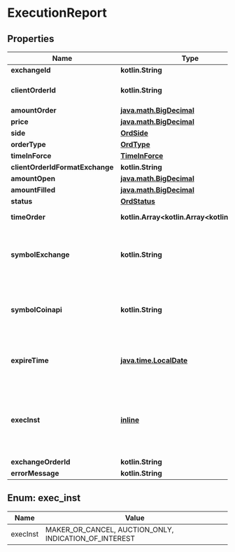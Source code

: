 
# ExecutionReport

## Properties
Name | Type | Description | Notes
------------ | ------------- | ------------- | -------------
**exchangeId** | **kotlin.String** | Exchange identifier. | 
**clientOrderId** | **kotlin.String** | Unique identifier for the order assigned by the &#x60;OEML API&#x60; client. | 
**amountOrder** | [**java.math.BigDecimal**](java.math.BigDecimal.md) | Order quantity. | 
**price** | [**java.math.BigDecimal**](java.math.BigDecimal.md) | Order price. | 
**side** | [**OrdSide**](OrdSide.md) |  | 
**orderType** | [**OrdType**](OrdType.md) |  | 
**timeInForce** | [**TimeInForce**](TimeInForce.md) |  | 
**clientOrderIdFormatExchange** | **kotlin.String** | Hash client id | 
**amountOpen** | [**java.math.BigDecimal**](java.math.BigDecimal.md) | Amount open | 
**amountFilled** | [**java.math.BigDecimal**](java.math.BigDecimal.md) | Amount filled | 
**status** | [**OrdStatus**](OrdStatus.md) |  | 
**timeOrder** | **kotlin.Array&lt;kotlin.Array&lt;kotlin.String&gt;&gt;** | Timestamped history of order status changes. | 
**symbolExchange** | **kotlin.String** | Exchange symbol. One of the properties (&#x60;symbol_exchange&#x60;, &#x60;symbol_coinapi&#x60;) is required to identify the market for the order. |  [optional]
**symbolCoinapi** | **kotlin.String** | CoinAPI symbol. One of the properties (&#x60;symbol_exchange&#x60;, &#x60;symbol_coinapi&#x60;) is required to identify the market for the order. |  [optional]
**expireTime** | [**java.time.LocalDate**](java.time.LocalDate.md) | Expiration time. Conditionaly required for orders with time_in_force &#x3D; &#x60;GOOD_TILL_TIME_EXCHANGE&#x60; or &#x60;GOOD_TILL_TIME_OEML&#x60;. |  [optional]
**execInst** | [**inline**](#kotlin.Array&lt;ExecInstEnum&gt;) | Order execution instructions are documented in the separate section: &lt;a href&#x3D;\&quot;#oeml-order-params-exec\&quot;&gt;OEML / Starter Guide / Order parameters / Execution instructions&lt;/a&gt; |  [optional]
**exchangeOrderId** | **kotlin.String** | Exchange order id |  [optional]
**errorMessage** | **kotlin.String** | Error message |  [optional]


<a name="kotlin.Array<ExecInstEnum>"></a>
## Enum: exec_inst
Name | Value
---- | -----
execInst | MAKER_OR_CANCEL, AUCTION_ONLY, INDICATION_OF_INTEREST



